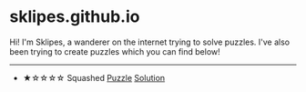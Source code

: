 # sklipes.github.io
Hi! I'm Sklipes, a wanderer on the internet trying to solve puzzles. I've also been trying to create puzzles which you can find below!

---

* ★☆☆☆☆ Squashed [Puzzle](https://sklipes.github.io/puzzlepdfs/squashed.pdf) [Solution](https://sklipes.github.io/solutions/squashed)
